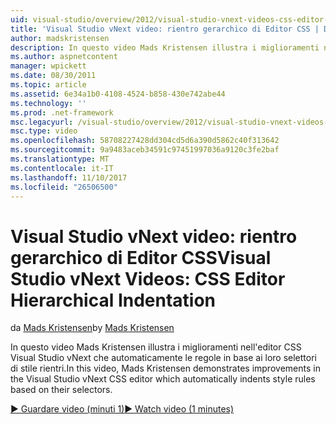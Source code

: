 ```yaml
---
uid: visual-studio/overview/2012/visual-studio-vnext-videos-css-editor-hierarchical-indentation
title: 'Visual Studio vNext video: rientro gerarchico di Editor CSS | Documenti Microsoft'
author: madskristensen
description: In questo video Mads Kristensen illustra i miglioramenti nell'editor CSS Visual Studio vNext che automaticamente le regole in base alle loro seletto di stile rientri...
ms.author: aspnetcontent
manager: wpickett
ms.date: 08/30/2011
ms.topic: article
ms.assetid: 6e34a1b0-4108-4524-b858-430e742abe44
ms.technology: ''
ms.prod: .net-framework
msc.legacyurl: /visual-studio/overview/2012/visual-studio-vnext-videos-css-editor-hierarchical-indentation
msc.type: video
ms.openlocfilehash: 58708227428dd304cd5d6a390d5862c40f313642
ms.sourcegitcommit: 9a9483aceb34591c97451997036a9120c3fe2baf
ms.translationtype: MT
ms.contentlocale: it-IT
ms.lasthandoff: 11/10/2017
ms.locfileid: "26506500"
---
```

<a name="visual-studio-vnext-videos-css-editor-hierarchical-indentation"></a><span data-ttu-id="243f4-103">Visual Studio vNext video: rientro gerarchico di Editor CSS</span><span class="sxs-lookup"><span data-stu-id="243f4-103">Visual Studio vNext Videos: CSS Editor Hierarchical Indentation</span></span>
====================
<span data-ttu-id="243f4-104">da [Mads Kristensen](https://github.com/madskristensen)</span><span class="sxs-lookup"><span data-stu-id="243f4-104">by [Mads Kristensen](https://github.com/madskristensen)</span></span>

<span data-ttu-id="243f4-105">In questo video Mads Kristensen illustra i miglioramenti nell'editor CSS Visual Studio vNext che automaticamente le regole in base ai loro selettori di stile rientri.</span><span class="sxs-lookup"><span data-stu-id="243f4-105">In this video, Mads Kristensen demonstrates improvements in the Visual Studio vNext CSS editor which automatically indents style rules based on their selectors.</span></span>

[<span data-ttu-id="243f4-106">&#9654; Guardare video (minuti 1)</span><span class="sxs-lookup"><span data-stu-id="243f4-106">&#9654; Watch video (1 minutes)</span></span>](https://channel9.msdn.com/Blogs/ASP-NET-Site-Videos/visual-studio-vnext-videos-css-editor-hierarchical-indentation)
